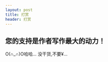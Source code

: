 ```yaml
---
layout: post
title: 打赏
header: 打赏
---
```


您的支持是作者写作最大的动力！
------------------------------  

O(∩_∩)O哈哈...
没干货,不要¥...
